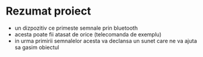 # Rezumat proiect

- un dizpozitiv ce primeste semnale prin bluetooth
- acesta poate fii atasat de orice (telecomanda de exemplu)
- in urma primirii semnalelor acesta va declansa un sunet care ne va ajuta sa gasim obiectul
